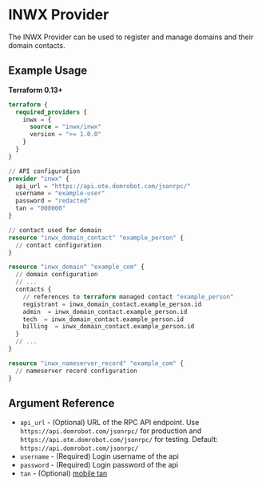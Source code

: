 # INWX Provider

The INWX Provider can be used to register and manage domains and their domain contacts. 

## Example Usage

**Terraform 0.13+**

```terraform
terraform {
  required_providers {
    inwx = {
      source = "inwx/inwx"
      version = ">= 1.0.0"
    }
  }
}

// API configuration
provider "inwx" {
  api_url = "https://api.ote.domrobot.com/jsonrpc/"
  username = "example-user"
  password = "redacted"
  tan = "000000"
}

// contact used for domain
resource "inwx_domain_contact" "example_person" {
  // contact configuration
}

resource "inwx_domain" "example_com" {
  // domain configuration
  // ...
  contacts {
    // references to terraform managed contact "example_person"
    registrant = inwx_domain_contact.example_person.id
    admin  = inwx_domain_contact.example_person.id
    tech  = inwx_domain_contact.example_person.id
    billing  = inwx_domain_contact.example_person.id
  }
  // ...
}

resource "inwx_nameserver_record" "example_com" {
  // nameserver record configuration
}
```

## Argument Reference

* `api_url` - (Optional) URL of the RPC API endpoint. Use `https://api.domrobot.com/jsonrpc/` for production and `https://api.ote.domrobot.com/jsonrpc/` for testing. Default: `https://api.domrobot.com/jsonrpc/`
* `username` - (Required) Login username of the api
* `password` - (Required) Login password of the api
* `tan` - (Optional) [mobile tan](https://www.inwx.com/en/offer/mobiletan)